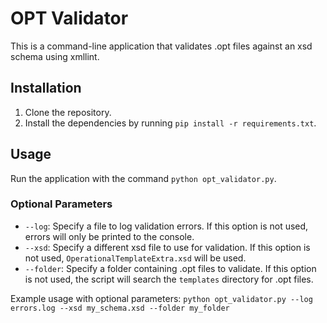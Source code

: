 # OPT Validator

This is a command-line application that validates .opt files against an xsd schema using xmllint.

## Installation

1. Clone the repository.
2. Install the dependencies by running `pip install -r requirements.txt`.

## Usage

Run the application with the command `python opt_validator.py`.

### Optional Parameters

- `--log`: Specify a file to log validation errors. If this option is not used, errors will only be printed to the console.
- `--xsd`: Specify a different xsd file to use for validation. If this option is not used, `OperationalTemplateExtra.xsd` will be used.
- `--folder`: Specify a folder containing .opt files to validate. If this option is not used, the script will search the `templates` directory for .opt files.

Example usage with optional parameters: `python opt_validator.py --log errors.log --xsd my_schema.xsd --folder my_folder`
